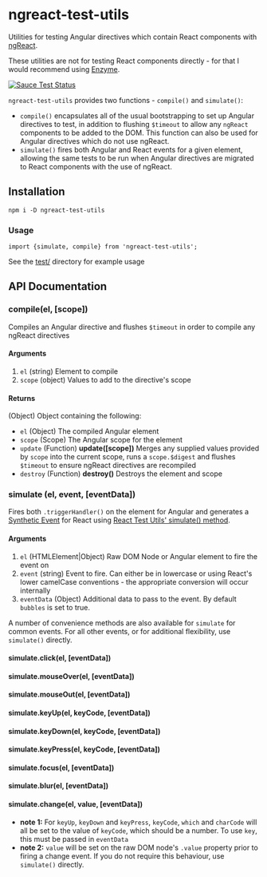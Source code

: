 # ngreact-test-utils
Utilities for testing Angular directives which contain React components with [ngReact](https://github.com/ngReact/ngReact).

These utilities are not for testing React components directly - for that I would recommend using [Enzyme](https://github.com/airbnb/enzyme).

[![Sauce Test Status](https://saucelabs.com/browser-matrix/jrwebdev.svg)](https://saucelabs.com/u/jrwebdev)

`ngreact-test-utils` provides two functions - `compile()` and `simulate()`:
 - `compile()` encapsulates all of the usual bootstrapping to set up Angular directives to test, in addition to flushing
 `$timeout` to allow any `ngReact` components to be added to the DOM. This function can also be used for Angular directives which do not use ngReact.
 - `simulate()` fires both Angular and React events for a given element, allowing the same tests
to be run when Angular directives are migrated to React components with the use of ngReact.


## Installation

`npm i -D ngreact-test-utils`

### Usage
`import {simulate, compile} from 'ngreact-test-utils';`

See the [test/](https://github.com/jrwebdev/ngreact-test-utils/tree/master/test) directory for example usage

## API Documentation

### compile(el, [scope])

Compiles an Angular directive and flushes `$timeout` in order to compile any ngReact directives

#### Arguments
1. `el` (string) Element to compile 
2. `scope` (object) Values to add to the directive's scope

#### Returns
(Object) Object containing the following:
 - `el` (Object) The compiled Angular element
 - `scope` (Scope) The Angular scope for the element
 - `update` (Function) **update([scope])** 
    Merges any supplied values provided by `scope` into the current scope, runs a `scope.$digest` and flushes `$timeout` to ensure ngReact directives are recompiled
 - `destroy` (Function) **destroy()** Destroys the element and scope

### simulate (el, event, [eventData])

Fires both `.triggerHandler()` on the element for Angular and generates a [Synthetic Event](https://facebook.github.io/react/docs/events.html) for React using [React Test Utils' simulate() method](https://facebook.github.io/react/docs/test-utils.html#simulate).

#### Arguments
1. `el` (HTMLElement|Object) Raw DOM Node or Angular element to fire the event on
2. `event` (string) Event to fire. Can either be in lowercase or using React's lower camelCase conventions - the appropriate conversion will occur internally
3. `eventData` (Object) Additional data to pass to the event. By default `bubbles` is set to true.

A number of convenience methods are also available for `simulate` for common events. For all other events, or for additional flexibility, use `simulate()` directly.

#### simulate.click(el, [eventData])
#### simulate.mouseOver(el, [eventData])
#### simulate.mouseOut(el, [eventData])
#### simulate.keyUp(el, keyCode, [eventData])
#### simulate.keyDown(el, keyCode, [eventData])
#### simulate.keyPress(el, keyCode, [eventData])
#### simulate.focus(el, [eventData])
#### simulate.blur(el, [eventData])
#### simulate.change(el, value, [eventData])

- **note 1:** For `keyUp`, `keyDown` and `keyPress`, `keyCode`, `which` and `charCode` will all be set to the value of `keyCode`, which should be a number. To use `key`, this must be passed in `eventData`
- **note 2:** `value` will be set on the raw DOM node's `.value` property prior to firing a change event. If you do not require this behaviour, use `simulate()` directly.
